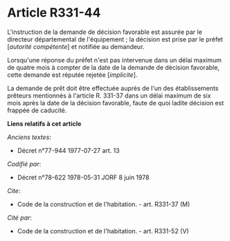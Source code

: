 # Article R331-44

L'instruction de la demande de décision favorable est assurée par le directeur départemental de l'équipement ; la décision
est prise par le préfet [*autorité compétente*] et notifiée au demandeur.

Lorsqu'une réponse du préfet n'est pas intervenue dans un délai maximum de quatre mois à compter de la date de la demande de
décision favorable, cette demande est réputée rejetée [*implicite*].

La demande de prêt doit être effectuée auprès de l'un des établissements prêteurs mentionnés à l'article R. 331-37 dans un
délai maximum de six mois après la date de la décision favorable, faute de quoi ladite décision est frappée de caducité.

**Liens relatifs à cet article**

_Anciens textes_:

  - Décret n°77-944 1977-07-27 art. 13

_Codifié par_:

  - Décret n°78-622 1978-05-31 JORF 8 juin 1978

_Cite_:

  - Code de la construction et de l'habitation. - art. R331-37 (M)

_Cité par_:

  - Code de la construction et de l'habitation. - art. R331-52 (V)
